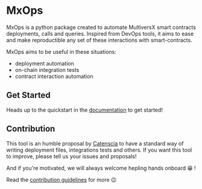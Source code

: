 # MxOps

MxOps is a python package created to automate MultiversX smart contracts deployments, calls and queries.
Inspired from DevOps tools, it aims to ease and make reproductible any set of these interactions with smart-contracts.

MxOps aims to be useful in these situations:

- deployment automation
- on-chain integration tests
- contract interaction automation

## Get Started

Heads up to the quickstart in the [documentation](https://mxops.readthedocs.io) to get started!

## Contribution

This tool is an humble proposal by [Catenscia](https://catenscia.com/) to have a standard way of writing deployment files, integrations tests and others.
If you want this tool to improve, please tell us your issues and proposals!

And if you're motivated, we will always welcome hepling hands onboard :grin: !

Read the [contribution guidelines](./CONTRIBUTING.md) for more :wink:
